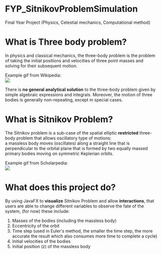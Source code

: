 # FYP_SitnikovProblemSimulation
Final Year Project (Physics, Celestial mechanics, Computational method)

# What is Three body problem?
In physics and classical mechanics, the three-body problem is the problem of taking the initial positions and 
velocities of three point masses and solving for their subsequent motion.

Example gif from Wikipedia:\
![ ](https://upload.wikimedia.org/wikipedia/commons/1/1c/Three-body_Problem_Animation_with_COM.gif)

There is **no general analytical solution** to the three-body problem given by simple algebraic expressions and integrals. 
Moreover, the motion of three bodies is generally non-repeating, except in special cases.

# What is Sitnikov Problem?
The Sitnikov problem is a sub-case of the spatial elliptic **restricted** three-body problem that allows oscillatory type of motions:\
a massless body moves (oscillates) along a straight line that is perpendicular to the orbital plane that is formed by two equally massed primary bodies moving on symmetric Keplerian orbits.

Example gif from Scholarpedia:\
![ ](http://www.scholarpedia.org/w/images/1/15/Sitnikov.gif)


# What does this project do?
By using JavaFX to **visualize** Sitnikov Problem and allow **interactions**, that users are able to change different variables to observe the fate of the system,
(for now) these include:
1) Masses of the bodies (including the massless body)
2) Eccentricity of the orbit
3) Time step (used in Euler's method, the smaller the time step, the more accurate the result which also consumes more time to complete a cycle)
4) Initial velocities of the bodies
5) Initial position (z) of the massless body
